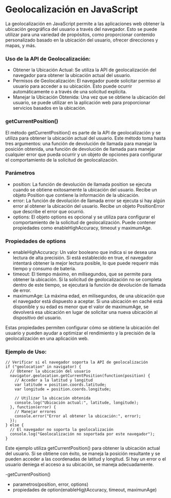 # Geolocalización en JavaScript

La geolocalización en JavaScript permite a las aplicaciones web obtener la ubicación geográfica del usuario a través del navegador. Esto se puede utilizar para una variedad de propósitos, como proporcionar contenido personalizado basado en la ubicación del usuario, ofrecer direcciones y mapas, y más.

### Uso de la API de Geolocalización:

- Obtener la Ubicación Actual: Se utiliza la API de geolocalización del navegador para obtener la ubicación actual del usuario.
- Permisos de Geolocalización: El navegador puede solicitar permiso al usuario para acceder a su ubicación. Esto puede ocurrir automáticamente o a través de una solicitud explícita.
- Manejar la Ubicación Obtenida: Una vez que se obtiene la ubicación del usuario, se puede utilizar en la aplicación web para proporcionar servicios basados en la ubicación.

### getCurrentPosition()
El método getCurrentPosition() es parte de la API de geolocalización y se utiliza para obtener la ubicación actual del usuario. Este método toma hasta tres argumentos: una función de devolución de llamada para manejar la posición obtenida, una función de devolución de llamada para manejar cualquier error que pueda ocurrir y un objeto de opciones para configurar el comportamiento de la solicitud de geolocalización.

### Parámetros

- position: La función de devolución de llamada position se ejecuta cuando se obtiene exitosamente la ubicación del usuario. Recibe un objeto Position que contiene la información de la ubicación.
- error: La función de devolución de llamada error se ejecuta si hay algún error al obtener la ubicación del usuario. Recibe un objeto PositionError que describe el error que ocurrió.
- options: El objeto options es opcional y se utiliza para configurar el comportamiento de la solicitud de geolocalización. Puede contener propiedades como enableHighAccuracy, timeout y maximumAge.

### Propiedades de options

- enableHighAccuracy: Un valor booleano que indica si se desea una lectura de alta precisión. Si está establecido en true, el navegador intentará obtener la mejor lectura posible, lo que puede requerir más tiempo y consumo de batería.
- timeout: El tiempo máximo, en milisegundos, que se permite para obtener la ubicación. Si la solicitud de geolocalización no se completa dentro de este tiempo, se ejecutará la función de devolución de llamada de error.
- maximumAge: La máxima edad, en milisegundos, de una ubicación que el navegador está dispuesto a aceptar. Si una ubicación en caché está disponible y su edad es menor que el valor de maximumAge, se devolverá esa ubicación en lugar de solicitar una nueva ubicación al dispositivo del usuario.

Estas propiedades permiten configurar cómo se obtiene la ubicación del usuario y pueden ayudar a optimizar el rendimiento y la precisión de la geolocalización en una aplicación web.

### Ejemplo de Uso:

```
// Verificar si el navegador soporta la API de geolocalización
if ("geolocation" in navigator) {
  // Obtener la ubicación del usuario
  navigator.geolocation.getCurrentPosition(function(position) {
    // Acceder a la latitud y longitud
    var latitude = position.coords.latitude;
    var longitude = position.coords.longitude;

    // Utilizar la ubicación obtenida
    console.log("Ubicación actual:", latitude, longitude);
  }, function(error) {
    // Manejar errores
    console.error("Error al obtener la ubicación:", error);
  });
} else {
  // El navegador no soporta la geolocalización
  console.log("Geolocalización no soportada por este navegador");
}

```
Este ejemplo utiliza getCurrentPosition() para obtener la ubicación actual del usuario. Si se obtiene con éxito, se maneja la posición resultante y se pueden acceder a las coordenadas de latitud y longitud. Si hay un error o el usuario deniega el acceso a su ubicación, se maneja adecuadamente.

-getCurrentPosition()
 - parametros(position, error, options)
 - propiedades de option(enableHigjtAccuracy, timeout, maximunAge)